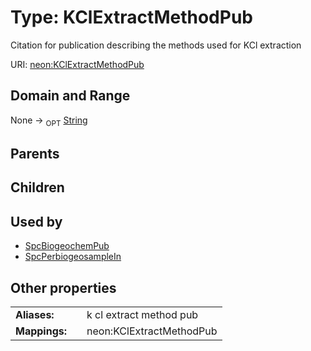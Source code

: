 
# Type: KClExtractMethodPub


Citation for publication describing the methods used for KCl extraction

URI: [neon:KClExtractMethodPub](https://data.neonscience.org/KClExtractMethodPub)


## Domain and Range

None ->  <sub>OPT</sub> [String](types/String.md)

## Parents


## Children


## Used by

 * [SpcBiogeochemPub](SpcBiogeochemPub.md)
 * [SpcPerbiogeosampleIn](SpcPerbiogeosampleIn.md)

## Other properties

|  |  |  |
| --- | --- | --- |
| **Aliases:** | | k cl extract method pub |
| **Mappings:** | | neon:KClExtractMethodPub |

